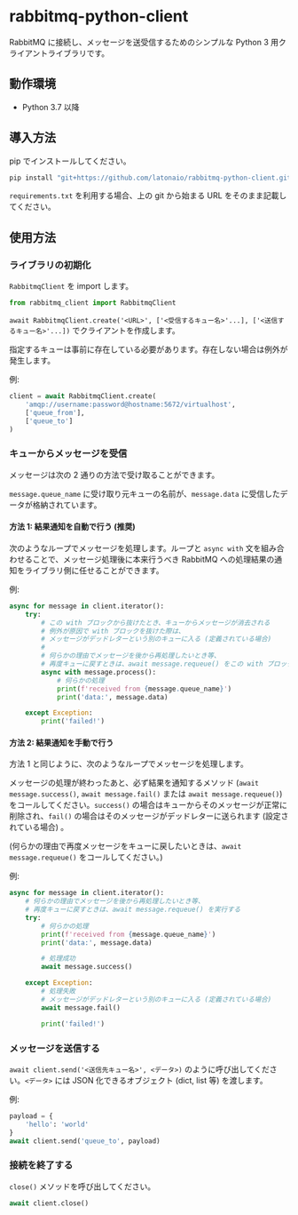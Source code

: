 # rabbitmq-python-client  
RabbitMQ に接続し、メッセージを送受信するためのシンプルな Python 3 用クライアントライブラリです。  

  
## 動作環境  

* Python 3.7 以降  


## 導入方法  

pip でインストールしてください。  

```sh
pip install "git+https://github.com/latonaio/rabbitmq-python-client.git@main#egg=rabbitmq_client"
```

`requirements.txt` を利用する場合、上の git から始まる URL をそのまま記載してください。  


## 使用方法

### ライブラリの初期化

`RabbitmqClient` を import します。

```py
from rabbitmq_client import RabbitmqClient
```

`await RabbitmqClient.create('<URL>', ['<受信するキュー名>'...], ['<送信するキュー名>'...])` でクライアントを作成します。

指定するキューは事前に存在している必要があります。存在しない場合は例外が発生します。

例:

```py
client = await RabbitmqClient.create(
	'amqp://username:password@hostname:5672/virtualhost',
	['queue_from'],
	['queue_to']
)
```


### キューからメッセージを受信

メッセージは次の 2 通りの方法で受け取ることができます。

`message.queue_name` に受け取り元キューの名前が、`message.data` に受信したデータが格納されています。


#### 方法 1: 結果通知を自動で行う (推奨)

次のようなループでメッセージを処理します。ループと `async with` 文を組み合わせることで、メッセージ処理後に本来行うべき RabbitMQ への処理結果の通知をライブラリ側に任せることができます。

例:

```py
async for message in client.iterator():
	try:
		# この with ブロックから抜けたとき、キューからメッセージが消去される
		# 例外が原因で with ブロックを抜けた際は、
		# メッセージがデッドレターという別のキューに入る (定義されている場合)
		#
		# 何らかの理由でメッセージを後から再処理したいとき等、
		# 再度キューに戻すときは、await message.requeue() をこの with ブロック内で実行する
		async with message.process():
			# 何らかの処理
			print(f'received from {message.queue_name}')
			print('data:', message.data)

	except Exception:
		print('failed!')
```


#### 方法 2: 結果通知を手動で行う

方法 1 と同じように、次のようなループでメッセージを処理します。

メッセージの処理が終わったあと、必ず結果を通知するメソッド (`await message.success()`, `await message.fail()` または `await message.requeue()`) をコールしてください。`success()` の場合はキューからそのメッセージが正常に削除され、`fail()` の場合はそのメッセージがデッドレターに送られます (設定されている場合) 。

(何らかの理由で再度メッセージをキューに戻したいときは、`await message.requeue()` をコールしてください。)

例:

```py
async for message in client.iterator():
	# 何らかの理由でメッセージを後から再処理したいとき等、
	# 再度キューに戻すときは、await message.requeue() を実行する
	try:
		# 何らかの処理
		print(f'received from {message.queue_name}')
		print('data:', message.data)

		# 処理成功
		await message.success()

	except Exception:
		# 処理失敗
		# メッセージがデッドレターという別のキューに入る (定義されている場合)
		await message.fail()

		print('failed!')
```


### メッセージを送信する

`await client.send('<送信先キュー名>', <データ>)` のように呼び出してください。`<データ>` には JSON 化できるオブジェクト (dict, list 等) を渡します。

例:

```py
payload = {
	'hello': 'world'
}
await client.send('queue_to', payload)
```


### 接続を終了する

`close()` メソッドを呼び出してください。

```py
await client.close()
```
